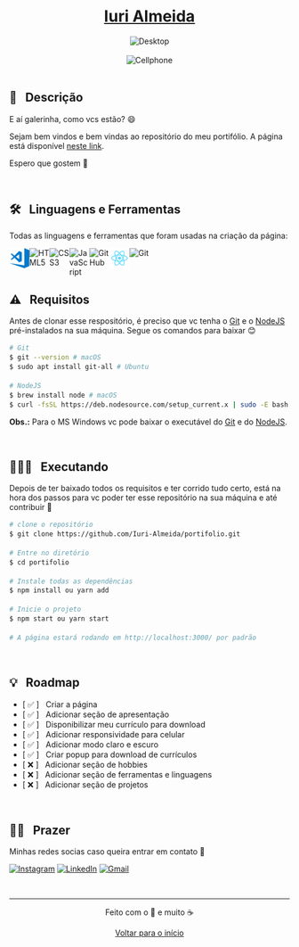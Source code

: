<div align = "center" id = "top">

# <a href="https://iuri-almeida.github.io/" target="_blank" class = "portifolioLink">Iuri Almeida</a>

</div>

<div align = "center">

<img alt = "Desktop" src = "https://user-images.githubusercontent.com/60857927/113203600-9d54a880-9242-11eb-81c9-9d768fb9ad09.jpg" />

</div>

<br />

<div align = "center">

<img height = "500" alt = "Cellphone" src = "https://user-images.githubusercontent.com/60857927/113206232-94190b00-9245-11eb-8e39-52def37283d4.jpg" />

</div>

<br />

<div>

## 📌 &nbsp; Descrição

<p>

E aí galerinha, como vcs estão? 😄

Sejam bem vindos e bem vindas ao repositório do meu portifólio. A página está disponível [neste link][portifolio].

Espero que gostem 💙

</p>

</div>

<br />

<div>

## 🛠 &nbsp; Linguagens e Ferramentas

<span>Todas as linguagens e ferramentas que foram usadas na criação da página:</span>

[<img align="left" alt="Visual Studio Code" width="36px" src="https://raw.githubusercontent.com/github/explore/80688e429a7d4ef2fca1e82350fe8e3517d3494d/topics/visual-studio-code/visual-studio-code.png" />][vscode]

[<img align="left" alt="HTML5" width="36px" src="https://user-images.githubusercontent.com/60857927/108612406-41873c00-73c7-11eb-8c19-ab379a124cf2.png" />][html]

[<img align="left" alt="CSS3" width="36px" src="https://user-images.githubusercontent.com/60857927/108612516-3aacf900-73c8-11eb-9c4b-7c6bdaf27d46.png" />][css]

[<img align="left" alt="JavaScript" width="36px" src="https://user-images.githubusercontent.com/60857927/108612409-464bf000-73c7-11eb-92de-b3bbd7132cbd.png" />][js]

[<img align="left" alt="GitHub" width="36px" src="https://user-images.githubusercontent.com/60857927/111581779-a7819c00-8798-11eb-886f-b84ef56be536.png" />][github]

[<img align="left" alt="React" width="36px" src="https://raw.githubusercontent.com/github/explore/80688e429a7d4ef2fca1e82350fe8e3517d3494d/topics/react/react.png" />][reactjs]

[<img align="left" alt="Git" width="36px" src="https://user-images.githubusercontent.com/60857927/111581427-f975f200-8797-11eb-80a5-34b2419d50ed.png" />][git]

</div>

<br />
<br />
<br />

<div>

## ⚠️ &nbsp; Requisitos

<span>Antes de clonar esse respositório, é preciso que vc tenha o [Git][git] e o [NodeJS][nodejs] pré-instalados na sua máquina. Segue os comandos para baixar 😊</span>

```bash
# Git
$ git --version # macOS
$ sudo apt install git-all # Ubuntu

# NodeJS
$ brew install node # macOS
$ curl -fsSL https://deb.nodesource.com/setup_current.x | sudo -E bash - sudo apt-get install -y nodejs # Ubuntu
```

**Obs.:** Para o MS Windows vc pode baixar o executável do [Git][git4windows] e do [NodeJS][nodejs].

</div>

<br />

<div>

## 👨🏻‍💻 &nbsp; Executando

<span>Depois de ter baixado todos os requisitos e ter corrido tudo certo, está na hora dos passos para vc poder ter esse repositório na sua máquina e até contribuir 💙</span>

```bash
# clone o repositório
$ git clone https://github.com/Iuri-Almeida/portifolio.git

# Entre no diretório
$ cd portifolio

# Instale todas as dependências
$ npm install ou yarn add

# Inicie o projeto
$ npm start ou yarn start

# A página estará rodando em http://localhost:3000/ por padrão
```

</div>

<br />

<div>

## 💡 &nbsp; Roadmap

<div class = "roadmapList">

- [ ✅ ] &nbsp; Criar a página
- [ ✅ ] &nbsp; Adicionar seção de apresentação
- [ ✅ ] &nbsp; Disponibilizar meu currículo para download
- [ ✅ ] &nbsp; Adicionar responsividade para celular
- [ ✅ ] &nbsp; Adicionar modo claro e escuro
- [ ✅ ] &nbsp; Criar popup para download de currículos
- [ ❌ ] &nbsp; Adicionar seção de hobbies
- [ ❌ ] &nbsp; Adicionar seção de ferramentas e linguagens
- [ ❌ ] &nbsp; Adicionar seção de projetos

</div>

</div>

<br />

<div>

## 👋🏻 &nbsp; Prazer

<span>Minhas redes socias caso queira entrar em contato 👀</span>

[<img alt="Instagram" height="26px" src="https://img.shields.io/badge/-@_iurialmeida-e84393?style=flat&labelColor=e84393&logo=instagram&logoColor=white" />][instagram]
[<img alt="LinkedIn" height="26px" src="https://img.shields.io/badge/-LinkedIn-blue?style=flat&labelColor=blue&logo=Linkedin&logoColor=white&link=https://www.linkedin.com/in/iurilopesalmeida/" />][linkedin]
[<img alt="Gmail" height="26px" src="https://img.shields.io/badge/-Gmail-c14438?style=flat&labelColor=c14438&logo=Gmail&logoColor=white&link=mailto:iurilopesalmeida@gmail.com" />](mailto:iurilopesalmeida@gmail.com)

</div>

<br />

<hr />

<div align = "center">

<span>Feito com o 💙 e muito ☕️</span>

<a href = "#top">Voltar para o início</a>

</div>

<!-- Links -->
[git]: https://git-scm.com/
[git4windows]: https://gitforwindows.org/
[github]: https://github.com/
[vscode]: https://code.visualstudio.com/
[css]: https://developer.mozilla.org/pt-BR/docs/Web/CSS
[html]: https://developer.mozilla.org/pt-BR/docs/Web/HTML
[js]: https://developer.mozilla.org/pt-BR/docs/Web/JavaScript
[reactjs]: https://pt-br.reactjs.org/
[nodejs]: https://nodejs.org/en/
[portifolio]: https://iuri-almeida.github.io/
[linkedin]: https://www.linkedin.com/in/iurilopesalmeida/
[instagram]: https://www.instagram.com/_iurialmeida/
